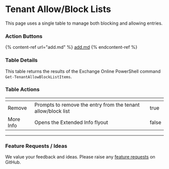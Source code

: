 # Tenant Allow/Block Lists

This page uses a single table to manage both blocking and allowing entries.

### **Action Buttons**

{% content-ref url="add.md" %}
[add.md](add.md)
{% endcontent-ref %}

### **Table Details**

This table returns the results of the Exchange Online PowerShell command `Get-TenantAllowBlockListItems`.&#x20;

### Table Actions

<table><thead><tr><th></th><th></th><th data-type="checkbox"></th></tr></thead><tbody><tr><td>Remove</td><td>Prompts to remove the entry from the tenant allow/block list</td><td>true</td></tr><tr><td>More Info</td><td>Opens the Extended Info flyout</td><td>false</td></tr></tbody></table>

***

### Feature Requests / Ideas

We value your feedback and ideas. Please raise any [feature requests](https://github.com/KelvinTegelaar/CIPP/issues/new?assignees=\&labels=enhancement%2Cno-priority\&projects=\&template=feature.yml\&title=%5BFeature+Request%5D%3A+) on GitHub.
